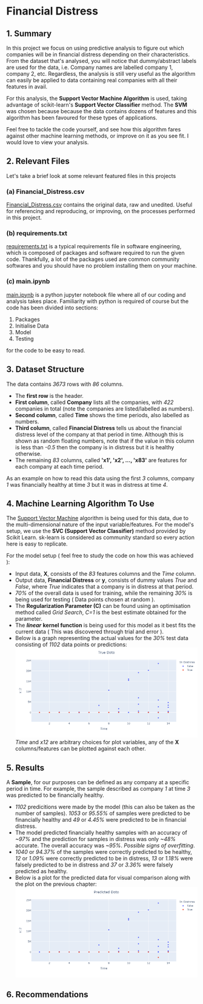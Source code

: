 # Financial Distress

## 1. Summary

In this project we focus on using predictive analysis to figure out which companies will be in financial distress depending on their characteristics. From the dataset that's analysed, you will notice that dummy/abstract labels are used for the data, i.e. Company names are labelled company 1, company 2, etc. Regardless, the analysis is still very useful as the algorithm can easily be applied to data containing real companies with all their features in avail.

For this analysis, the **Support Vector Machine Algorithm** is used, taking advantage of scikit-learn's **Support Vector Classifier** method. The **SVM** was chosen because because the data contains dozens of features and this algorithm has been favoured for these types of applications.

Feel free to tackle the code yourself, and see how this algorithm fares against other machine learning methods, or improve on it as you see fit. I would love to view your analysis.

## 2. Relevant Files

Let's take a brief look at some relevant featured files in this projects

### (a) Financial_Distress.csv

[Financial_Distress.csv](Financial_Distress.csv) contains the original data, raw and unedited. Useful for referencing and reproducing, or improving, on the processes performed in this project.

### (b) requirements.txt

[requirements.txt](requirements.txt) is a typical requirements file in software engineering, which is composed of packages and software required to run the given code.
Thankfully, a lot of the packages used are common community softwares and you should have no problem installing them on your machine.

### (c) main.ipynb

[main.ipynb](main.ipynb) is a python jupyter notebook file where all of our coding and analysis takes place. Familiarity with python is required of course but the code has been divided into sections:

1. Packages
2. Initialise Data
3. Model
4. Testing

for the code to be easy to read.

## 3. Dataset Structure

The data contains _3673_ rows with _86_ columns.

- The **first row** is the header.
- **First column**, called **Company** lists all the companies, with _422_ companies in total (note the companies are listed/labelled as numbers).
- **Second column**, called **Time** shows the time periods, also labelled as numbers.
- **Third column**, called **Financial Distress** tells us about the financial distress level of the company at that period in time. Although this is shown as random floating numbers, note that if the value in this column is less than _-0.5_ then the company is in distress but it is healthy otherwise.
- The remaining _83_ columns, called **'x1', 'x2', ..., 'x83'** are features for each company at each time period.

As an example on how to read this data using the first _3_ columns,
company _1_ was financially healthy at time _3_ but it was in distress at time _4_.

## 4. Machine Learning Algorithm To Use

The [Support Vector Machine](https://scikit-learn.org/stable/modules/svm.html) algorithm is being used for this data, due to the multi-dimensional nature of the input variable/features.
For the model's setup, we use the **SVC (Support Vector Classifier)** method provided by Scikit Learn. sk-learn is considered as community standard so every action here is easy to replicate.

For the model setup ( feel free to study the code on how this was achieved ):

- Input data, **X**, consists of the _83_ features columns and the _Time_ column.
- Output data, **Financial Distress** or **y**, consists of dummy values _True_ and _False_, where _True_ indicates that a company is in distress at that period.
- _70%_ of the overall data is used for training, while the remaining _30%_ is being used for testing ( Data points chosen at random ).
- The **Regularization Parameter (C)** can be found using an optimisation method called _Grid Search_, _C=1_ is the best estimate obtained for the parameter.
- The **_linear_** **kernel function** is being used for this model as it best fits the current data ( This was discovered through trial and error ).
- Below is a graph representing the actual values for the _30%_ test data consisting of _1102_ data points or predictions: ![Relative](images/TrueDataPlot.png) _Time_ and _x12_ are arbitrary choices for plot variables, any of the **X** columns/features can be plotted against each other.

## 5. Results

A **Sample**, for our purposes can be defined as any company at a specific period in time. For example, the sample described as company _1_ at time _3_ was predicted to be financially healthy.

- _1102_ predicitions were made by the model (this can also be taken as the number of samples). _1053_ or _95.55%_ of samples were predicted to be financially healthy and _49_ or _4.45%_ were predicted to be in financial distress.
- The model predicted financially healthy samples with an accuracy of _~97%_ and the prediction for samples in distress was only _~48%_ accurate. The overall accuracy was _~95%_. _Possible signs of overfitting_.
- _1040_ or _94.37%_ of the samples were correctly predicted to be healthy, _12_ or _1.09%_ were correctly predicted to be in distress, _13_ or _1.18%_ were falsely predicted to be in distress and _37_ or _3.36%_ were falsely predicted as healthy.
- Below is a plot for the predicted data for visual comparison along with the plot on the previous chapter: ![Relative](images/PredDataPlot.png)

## 6. Recommendations

